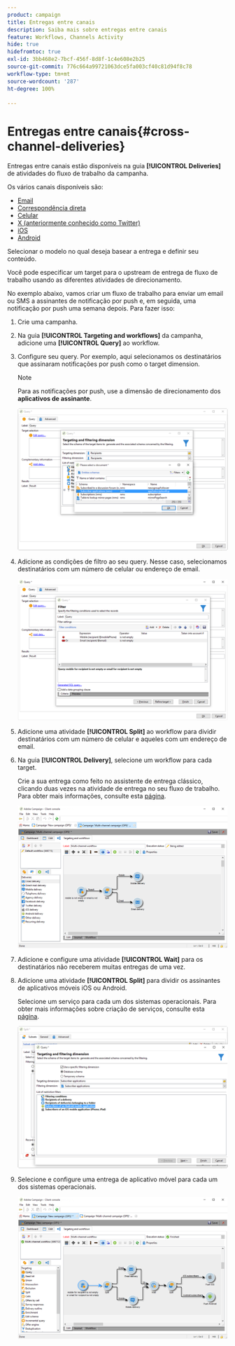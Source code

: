 ```yaml
---
product: campaign
title: Entregas entre canais
description: Saiba mais sobre entregas entre canais
feature: Workflows, Channels Activity
hide: true
hidefromtoc: true
exl-id: 3bb468e2-7bcf-456f-8d8f-1c4e608e2b25
source-git-commit: 776c664a99721063dce5fa003cf40c81d94f8c78
workflow-type: tm+mt
source-wordcount: '287'
ht-degree: 100%

---
```


# Entregas entre canais{#cross-channel-deliveries}



Entregas entre canais estão disponíveis na guia **[!UICONTROL Deliveries]** de atividades do fluxo de trabalho da campanha.

Os vários canais disponíveis são:

* [Email](../../delivery/using/about-email-channel.md)
* [Correspondência direta](../../delivery/using/about-direct-mail-channel.md)
* [Celular](../../delivery/using/sms-channel.md)
* [X (anteriormente conhecido como Twitter)](../../social/using/about-social-marketing.md)
* [iOS](../../delivery/using/create-notifications-ios.md)
* [Android](../../delivery/using/create-notifications-android.md)

Selecionar o modelo no qual deseja basear a entrega e definir seu conteúdo.

Você pode especificar um target para o upstream de entrega de fluxo de trabalho usando as diferentes atividades de direcionamento.

No exemplo abaixo, vamos criar um fluxo de trabalho para enviar um email ou SMS a assinantes de notificação por push e, em seguida, uma notificação por push uma semana depois. Para fazer isso:

1. Crie uma campanha.
1. Na guia **[!UICONTROL Targeting and workflows]** da campanha, adicione uma **[!UICONTROL Query]** ao workflow.
1. Configure seu query. Por exemplo, aqui selecionamos os destinatários que assinaram notificações por push como o target dimension.

   >[!NOTE]
   >
   >Para as notificações por push, use a dimensão de direcionamento dos **aplicativos de assinante**.

   ![](assets/cross_channel_delivery_1.png)

1. Adicione as condições de filtro ao seu query. Nesse caso, selecionamos destinatários com um número de celular ou endereço de email.

   ![](assets/cross_channel_delivery_2.png)

1. Adicione uma atividade **[!UICONTROL Split]** ao workflow para dividir destinatários com um número de celular e aqueles com um endereço de email.
1. Na guia **[!UICONTROL Delivery]**, selecione um workflow para cada target.

   Crie a sua entrega como feito no assistente de entrega clássico, clicando duas vezes na atividade de entrega no seu fluxo de trabalho. Para obter mais informações, consulte esta [página](../../delivery/using/about-email-channel.md).

   ![](assets/cross_channel_delivery_3.png)

1. Adicione e configure uma atividade **[!UICONTROL Wait]** para os destinatários não receberem muitas entregas de uma vez.
1. Adicione uma atividade **[!UICONTROL Split]** para dividir os assinantes de aplicativos móveis iOS ou Android.

   Selecione um serviço para cada um dos sistemas operacionais. Para obter mais informações sobre criação de serviços, consulte esta [página](../../delivery/using/configuring-the-mobile-application.md).

   ![](assets/cross_channel_delivery_4.png)

1. Selecione e configure uma entrega de aplicativo móvel para cada um dos sistemas operacionais.

   ![](assets/cross_channel_delivery_5.png)
